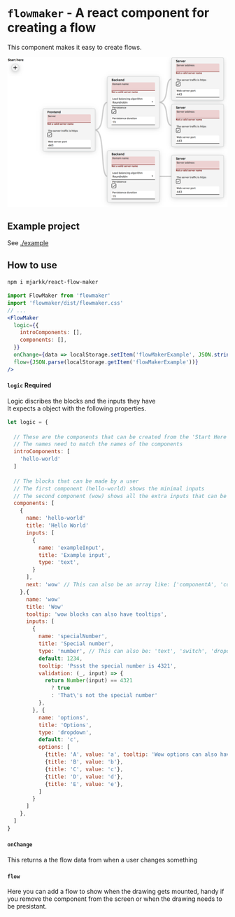 # `flowmaker` - A react component for creating a flow
This component makes it easy to create flows.  

![Screenshot](./screenshot/screenshot.png "Screenshot")

## Example project
See [./example](./example)

## How to use
```sh
npm i mjarkk/react-flow-maker
```

```jsx
import FlowMaker from 'flowmaker'
import 'flowmaker/dist/flowmaker.css'
// ...
<FlowMaker
  logic={{
    introComponents: [],
    components: [],
  }}
  onChange={data => localStorage.setItem('flowMakerExample', JSON.stringify(data))}
  flow={JSON.parse(localStorage.getItem('flowMakerExample'))}
/>
```

#### `logic` **Required**
Logic discribes the blocks and the inputs they have  
It expects a object with the following properties.  
```js
let logic = {
  
  // These are the components that can be created from the 'Start Here' button
  // The names need to match the names of the components 
  introComponents: [
    'hello-world'
  ]

  // The blocks that can be made by a user
  // The first component (hello-world) shows the minimal inputs
  // The second component (wow) shows all the extra inputs that can be added
  components: [
    {
      name: 'hello-world'
      title: 'Hello World'
      inputs: [
        {
          name: 'exampleInput',
          title: 'Example input',
          type: 'text',
        }
      ],
      next: 'wow' // This can also be an array like: ['componentA', 'componentB', ...]
    },{
      name: 'wow'
      title: 'Wow'
      tooltip: 'wow blocks can also have tooltips',
      inputs: [
        {
          name: 'specialNumber',
          title: 'Special number',
          type: 'number', // This can also be: 'text', 'switch', 'dropdown'
          default: 1234,
          tooltip: 'Pssst the special number is 4321',
          validation: (_, input) => {
            return Number(input) == 4321 
              ? true
              : 'That\'s not the special number'
          },
        }, {
          name: 'options',
          title: 'Options',
          type: 'dropdown',
          default: 'c',
          options: [
            {title: 'A', value: 'a', tooltip: 'Wow options can also have tooltips'},
            {title: 'B', value: 'b'},
            {title: 'C', value: 'c'},
            {title: 'D', value: 'd'},
            {title: 'E', value: 'e'},
          ]
        }
      ]
    },
  ]
}
```

#### `onChange`
This returns a the flow data from when a user changes something

#### `flow`
Here you can add a flow to show when the drawing gets mounted, handy if you remove the component from the screen or when the drawing needs to be presistant.
